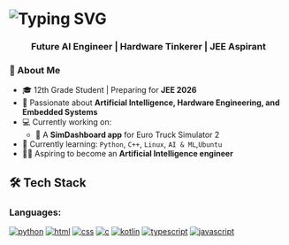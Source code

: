 
<h1 align=centre><img src="https://readme-typing-svg.demolab.com?font=Fira+Code&pause=1000&width=440&lines=Hello!%F0%9F%91%8B%F0%9F%8F%BB+I'm+%3CTushar-Gaichar%2F%3E++%F0%9F%92%BB" alt="Typing SVG"></h1>
<h3 align="center">Future AI Engineer | Hardware Tinkerer | JEE Aspirant</h3>

### 🧠 About Me
- 🎓 12th Grade Student | Preparing for **JEE 2026**
- 🧠 Passionate about **Artificial Intelligence, Hardware Engineering, and Embedded Systems**
- 💻 Currently working on:
  - 🚛 A **SimDashboard app** for Euro Truck Simulator 2
- 🌱 Currently learning: `Python`, `C++`, `Linux`, `AI & ML`,`Ubuntu`
- 🧑‍🔬 Aspiring to become an **Artificial Intelligence engineer**

## 🛠️ Tech Stack
### Languages:
[![python](https://img.shields.io/badge/Python-3776AB?style=for-the-badge&logo=python&logoColor=white)](https://github.com/python)
[![html](https://img.shields.io/badge/HTML5-E34F26?style=for-the-badge&logo=html5&logoColor=white)](https://developer.mozilla.org/en-US/docs/Web/HTML)
[![css](https://img.shields.io/badge/CSS3-1572B6?style=for-the-badge&logo=css3&logoColor=white)](https://developer.mozilla.org/en-US/docs/Web/CSS)
[![c](https://img.shields.io/badge/C-00599C?style=for-the-badge&logo=c&logoColor=white)](https://en.cppreference.com/w/c)
[![kotlin](https://img.shields.io/badge/Kotlin-0095D5?style=for-the-badge&logo=kotlin&logoColor=white)](https://kotlinlang.org/)
[![typescript](https://shields.io/badge/TypeScript-3178C6?style=for-the-badge&logo=TypeScript&logoColor=FFF)](https://www.typescriptlang.org)
[![javascript](https://img.shields.io/badge/JavaScript-323330?style=for-the-badge&logo=javascript&logoColor=F7DF1E)](https://github.com/topics/javascript)

